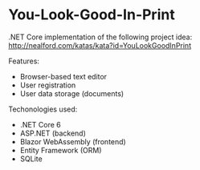 # You-Look-Good-In-Print
.NET Core implementation of the following project idea: http://nealford.com/katas/kata?id=YouLookGoodInPrint

Features:
- Browser-based text editor
- User registration
- User data storage (documents)

Techonologies used:
- .NET Core 6
- ASP.NET (backend)
- Blazor WebAssembly (frontend)
- Entity Framework (ORM)
- SQLite
